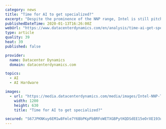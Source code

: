 ```yaml
---
category: news
title: "Time for AI to get specialized?"
excerpt: "Despite the prominence of the NNP range, Intel is still pitching GPUs for more specialist cases. Mere days after the AI Summit, it announced that America’s first exascale system, Aurora, would house the company’s new Ponte Vecchio GPU. Described as the 'workhorse' for HPC and AI convergence, Ponte Vecchio is a powerful GPU designed to take ..."
publishedDateTime: 2020-01-13T16:26:00Z
webUrl: "https://www.datacenterdynamics.com/en/analysis/time-ai-get-specialized/"
type: article
quality: 39
heat: 39
published: false

provider:
  name: Datacenter Dynamics
  domain: datacenterdynamics.com

topics:
  - AI
  - AI Hardware

images:
  - url: "https://media.datacenterdynamics.com/media/images/Intel-NNP-T-Mezzanine-card-3.2e16d0ba.fill-1200x630.jpg"
    width: 1200
    height: 630
    title: "Time for AI to get specialized?"

secured: "S67JPKNKuy6EM1w8Fmle7Y6BbPKpPbBRFoWETXGBPytKQDSdEE15eOrXE193uTFsiOxRn2GActvd5XU2n0+4otUf/tUEdcQE296VLT+mlHrOITEEYLgTEnDjTHoySXYTtoIrUV0gEt9SldmEGdW3wQNcCri3g6dpNusLr0mOaeGbcPPXI87wa72FL8jg5HItccqLi8mtfLrqdYz5mOVSvLNfdTEoprYIjDDDAxRA7yhJr7GBGNtsS762lL1ilYqwy1/ei4u8uGu58kHi2OYXbJkdvkVQ0dvvM+XJlInp8Jz9i0+7wZKXpSo9gmdilGwF;3r/THMk95lPYoar9E7Ts9w=="
---
```



